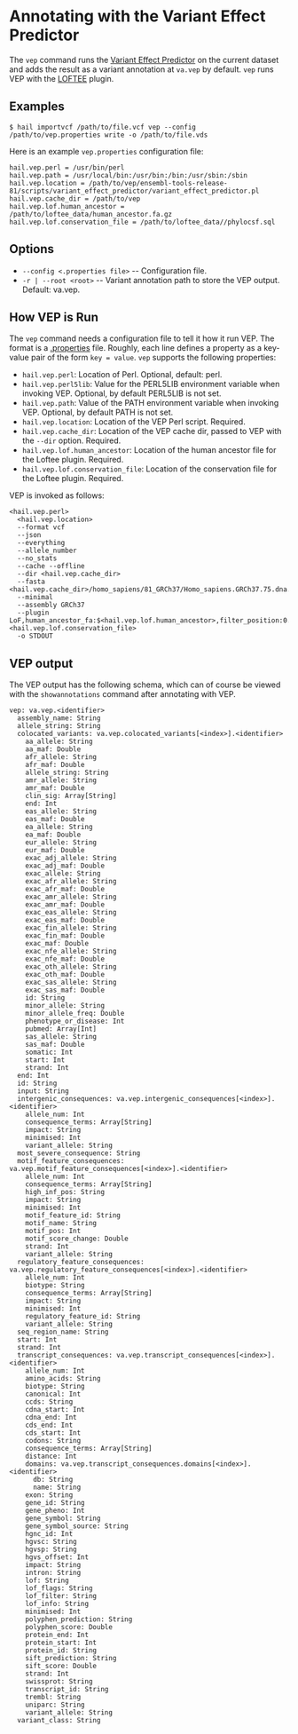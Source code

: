 # Annotating with the Variant Effect Predictor

The `vep` command runs the [Variant Effect Predictor](http://www.ensembl.org/info/docs/tools/vep/index.html) on the current dataset and adds the result as a variant annotation at `va.vep` by default.  `vep` runs VEP with the [LOFTEE](https://github.com/konradjk/loftee) plugin.

## Examples

```
$ hail importvcf /path/to/file.vcf vep --config /path/to/vep.properties write -o /path/to/file.vds
```

Here is an example `vep.properties` configuration file:

```
hail.vep.perl = /usr/bin/perl
hail.vep.path = /usr/local/bin:/usr/bin:/bin:/usr/sbin:/sbin
hail.vep.location = /path/to/vep/ensembl-tools-release-81/scripts/variant_effect_predictor/variant_effect_predictor.pl
hail.vep.cache_dir = /path/to/vep
hail.vep.lof.human_ancestor = /path/to/loftee_data/human_ancestor.fa.gz
hail.vep.lof.conservation_file = /path/to/loftee_data//phylocsf.sql
```

## Options

 - `--config <.properties file>` -- Configuration file.
 - `-r | --root <root>` -- Variant annotation path to store the VEP output.  Default: va.vep.

## How VEP is Run

The `vep` command needs a configuration file to tell it how it run
VEP.  The format is a
[.properties](https://en.wikipedia.org/wiki/.properties) file.
Roughly, each line defines a property as a key-value pair of the form
`key = value`.  `vep` supports the following properties:

 - `hail.vep.perl`: Location of Perl.  Optional, default: perl.
 - `hail.vep.perl5lib`: Value for the PERL5LIB environment variable when invoking VEP.  Optional, by default PERL5LIB is not set.
 - `hail.vep.path`: Value of the PATH environment variable when invoking VEP.  Optional, by default PATH is not set.
 - `hail.vep.location`: Location of the VEP Perl script.  Required.
 - `hail.vep.cache_dir`: Location of the VEP cache dir, passed to VEP with the `--dir` option.  Required.
 - `hail.vep.lof.human_ancestor`: Location of the human ancestor file for the Loftee plugin.  Required.
 - `hail.vep.lof.conservation_file`: Location of the conservation file for the Loftee plugin.  Required.

VEP is invoked as follows:
```
<hail.vep.perl>
  <hail.vep.location>
  --format vcf
  --json
  --everything
  --allele_number
  --no_stats
  --cache --offline
  --dir <hail.vep.cache_dir>
  --fasta <hail.vep.cache_dir>/homo_sapiens/81_GRCh37/Homo_sapiens.GRCh37.75.dna.primary_assembly.fa
  --minimal
  --assembly GRCh37
  --plugin LoF,human_ancestor_fa:$<hail.vep.lof.human_ancestor>,filter_position:0.05,min_intron_size:15,conservation_file:<hail.vep.lof.conservation_file>
  -o STDOUT
```

<a name="annotations"></a>
## VEP output

The VEP output has the following schema, which can of course be viewed
with the `showannotations` command after annotating with VEP.

```
vep: va.vep.<identifier>
  assembly_name: String
  allele_string: String
  colocated_variants: va.vep.colocated_variants[<index>].<identifier>
    aa_allele: String
    aa_maf: Double
    afr_allele: String
    afr_maf: Double
    allele_string: String
    amr_allele: String
    amr_maf: Double
    clin_sig: Array[String]
    end: Int
    eas_allele: String
    eas_maf: Double
    ea_allele: String
    ea_maf: Double
    eur_allele: String
    eur_maf: Double
    exac_adj_allele: String
    exac_adj_maf: Double
    exac_allele: String
    exac_afr_allele: String
    exac_afr_maf: Double
    exac_amr_allele: String
    exac_amr_maf: Double
    exac_eas_allele: String
    exac_eas_maf: Double
    exac_fin_allele: String
    exac_fin_maf: Double
    exac_maf: Double
    exac_nfe_allele: String
    exac_nfe_maf: Double
    exac_oth_allele: String
    exac_oth_maf: Double
    exac_sas_allele: String
    exac_sas_maf: Double
    id: String
    minor_allele: String
    minor_allele_freq: Double
    phenotype_or_disease: Int
    pubmed: Array[Int]
    sas_allele: String
    sas_maf: Double
    somatic: Int
    start: Int
    strand: Int
  end: Int
  id: String
  input: String
  intergenic_consequences: va.vep.intergenic_consequences[<index>].<identifier>
    allele_num: Int
    consequence_terms: Array[String]
    impact: String
    minimised: Int
    variant_allele: String
  most_severe_consequence: String
  motif_feature_consequences: va.vep.motif_feature_consequences[<index>].<identifier>
    allele_num: Int
    consequence_terms: Array[String]
    high_inf_pos: String
    impact: String
    minimised: Int
    motif_feature_id: String
    motif_name: String
    motif_pos: Int
    motif_score_change: Double
    strand: Int
    variant_allele: String
  regulatory_feature_consequences: va.vep.regulatory_feature_consequences[<index>].<identifier>
    allele_num: Int
    biotype: String
    consequence_terms: Array[String]
    impact: String
    minimised: Int
    regulatory_feature_id: String
    variant_allele: String
  seq_region_name: String
  start: Int
  strand: Int
  transcript_consequences: va.vep.transcript_consequences[<index>].<identifier>
    allele_num: Int
    amino_acids: String
    biotype: String
    canonical: Int
    ccds: String
    cdna_start: Int
    cdna_end: Int
    cds_end: Int
    cds_start: Int
    codons: String
    consequence_terms: Array[String]
    distance: Int
    domains: va.vep.transcript_consequences.domains[<index>].<identifier>
      db: String
      name: String
    exon: String
    gene_id: String
    gene_pheno: Int
    gene_symbol: String
    gene_symbol_source: String
    hgnc_id: Int
    hgvsc: String
    hgvsp: String
    hgvs_offset: Int
    impact: String
    intron: String
    lof: String
    lof_flags: String
    lof_filter: String
    lof_info: String
    minimised: Int
    polyphen_prediction: String
    polyphen_score: Double
    protein_end: Int
    protein_start: Int
    protein_id: String
    sift_prediction: String
    sift_score: Double
    strand: Int
    swissprot: String
    transcript_id: String
    trembl: String
    uniparc: String
    variant_allele: String
  variant_class: String
```
